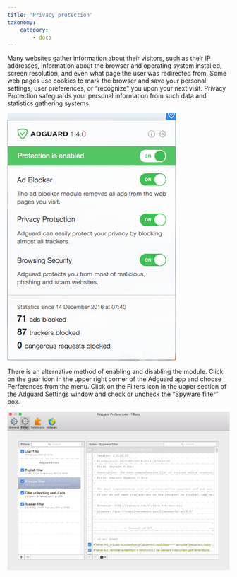 ```yaml
---
title: 'Privacy protection'
taxonomy:
    category:
        - docs
---
```


Many websites gather information about their visitors, such as their IP addresses, information about the browser and operating system installed, screen resolution, and even what page the user was redirected from. Some web pages use cookies to mark the browser and save your personal settings, user preferences, or “recognize” you upon your next visit. Privacy Protection safeguards your personal information from such data and statistics gathering systems.


![](Screenshot%202017-02-12%2019.41.01.png)


There is an alternative method of enabling and disabling the module. Click on the gear icon in the upper right corner of the Adguard app and choose Perferences from the menu. Click on the Filters icon in the upper section of the Adguard Settings window and check or uncheck the “Spyware filter” box.

![](Screenshot%202017-02-12%2020.11.49.png)